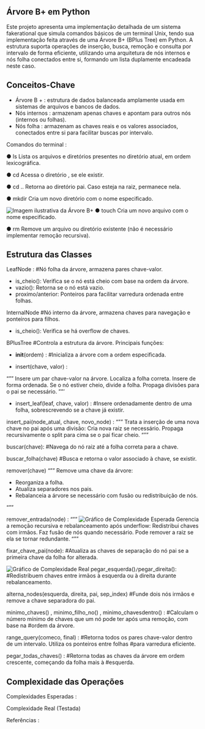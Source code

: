 ## Árvore B+ em Python

Este projeto apresenta uma implementação detalhada de um sistema fakerational que simula comandos básicos de um terminal Unix, tendo sua implementação feita através de uma Árvore B+ (BPlus Tree) em Python. A estrutura suporta operações de inserção, busca, remoção e consulta por intervalo de forma eficiente, utilizando uma arquitetura de nós internos e nós folha conectados entre si, formando um lista duplamente encadeada neste caso.

## Conceitos-Chave

- Árvore B + : estrutura de dados balanceada amplamente usada em sistemas de arquivos e bancos de dados.
- Nós internos : armazenam apenas chaves e apontam para outros nós (internos ou folhas).
- Nós folha : armazenam as chaves reais e os valores associados, conectados entre si para facilitar buscas por intervalo.


Comandos do terminal :

● ls
Lista os arquivos e diretórios presentes no diretório atual, em ordem lexicográfica.

● cd <nome>
Acessa o diretório <nome>, se ele existir.

● cd ..
Retorna ao diretório pai. Caso esteja na raiz, permanece nela.

● mkdir <nome>
Cria um novo diretório com o nome especificado.

![Imagem ilustrativa da Árvore B+](imagens/arvore-bplus.png)
● touch <nome>
Cria um novo arquivo com o nome especificado.

● rm <nome>
Remove um arquivo ou diretório existente (não é necessário implementar remoção recursiva).


## Estrutura das Classes

LeafNode :
#Nó folha da árvore, armazena pares chave-valor.

- is_cheio(): Verifica se o nó está cheio com base na ordem da árvore.
- vazio(): Retorna se o nó está vazio.
- proximo/anterior: Ponteiros para facilitar varredura ordenada entre folhas.

InternalNode
#Nó interno da árvore, armazena chaves para navegação e ponteiros para filhos.

- is_cheio(): Verifica se há overflow de chaves.

BPlusTree
#Controla a estrutura da árvore. Principais funções:

- __init__(ordem) :
#Inicializa a árvore com a ordem especificada.

- insert(chave, valor) :

“””
Insere um par chave-valor na árvore.
Localiza a folha correta.
Insere de forma ordenada.
Se o nó estiver cheio, divide a folha.
Propaga divisões para o pai se necessário.
””’

- insert_leaf(leaf, chave, valor) :
#Insere ordenadamente dentro de uma folha, sobrescrevendo se a chave já existir.

insert_pai(node_atual, chave, novo_node) :
“””
Trata a inserção de uma nova chave no pai após uma divisão:
Cria nova raiz se necessário.
Propaga recursivamente o split para cima se o pai ficar cheio.
“””

buscar(chave):
#Navega do nó raiz até a folha correta para a chave.

buscar_folha(chave)
#Busca e retorna o valor associado à chave, se existir.

remover(chave)
“””
Remove uma chave da árvore:
- Reorganiza a folha.
- Atualiza separadores nos pais.
- Rebalanceia a árvore se necessário com fusão ou redistribuição de nós.

“””

remover_entrada(node) :
“””
![Gráfico de Complexidade Esperada](imagens/complexidade-esperada.png)
Gerencia a remoção recursiva e rebalanceamento após underflow:
Redistribui chaves com irmãos.
Faz fusão de nós quando necessário.
Pode remover a raiz se ela se tornar redundante.
“””

fixar_chave_pai(node):
#Atualiza as chaves de separação do nó pai se a primeira chave da folha for alterada.

![Gráfico de Complexidade Real](imagens/complexidade-real.png)
pegar_esquerda()` / `pegar_direita():
#Redistribuem chaves entre irmãos à esquerda ou à direita durante rebalanceamento.

alterna_nodes(esquerda, direita, pai, sep_index)
#Funde dois nós irmãos e remove a chave separadora do pai.

minimo_chaves() , minimo_filho_no() , minimo_chavesdentro() :
#Calculam o número mínimo de chaves que um nó pode ter após uma remoção, com base na #ordem da árvore.

range_query(comeco, final) :
#Retorna todos os pares chave-valor dentro de um intervalo. Utiliza os ponteiros entre folhas #para varredura eficiente.

pegar_todas_chaves() :
#Retorna todas as chaves da árvore em ordem crescente, começando da folha mais à #esquerda.

## Complexidade das Operações






Complexidades Esperadas :













Complexidade Real (Testada)






Referências :












